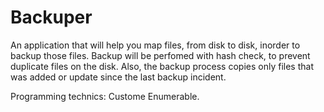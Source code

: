 # Backuper

An application that will help you map files, from disk to disk, inorder to backup those files.
Backup will be perfomed with hash check, to prevent duplicate files on the disk.
Also, the backup process copies only files that was added or update since the last backup incident.

Programming technics:
Custome Enumerable.